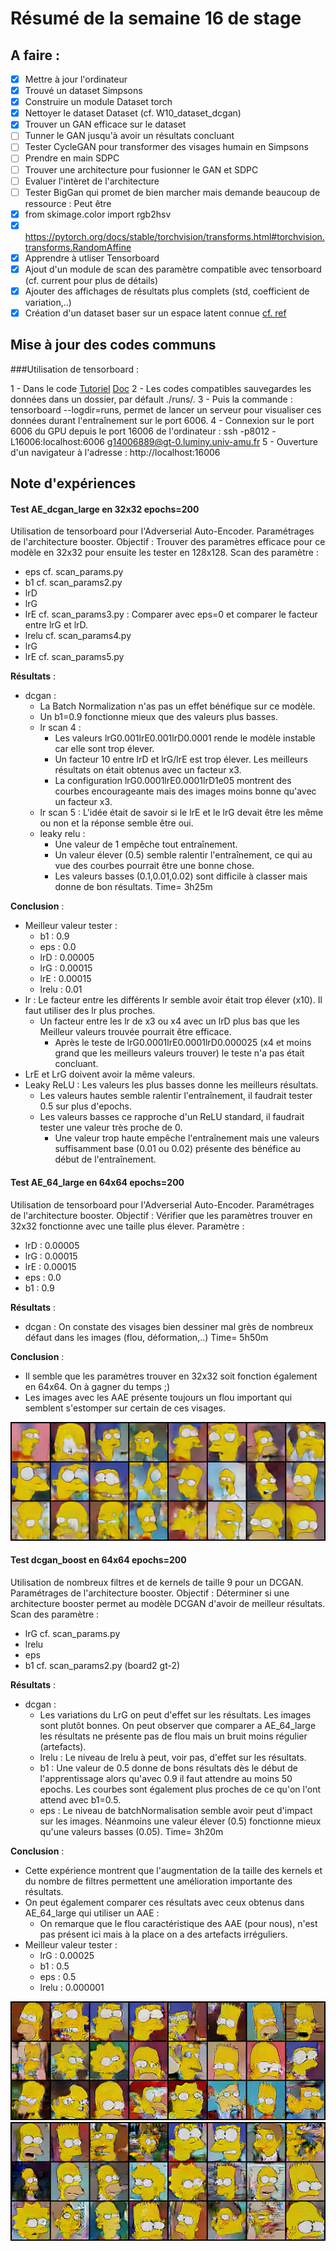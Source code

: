 # Résumé de la semaine 16 de stage


## A faire :

- [x]  Mettre à jour l'ordinateur
- [x]  Trouvé un dataset Simpsons
- [x]  Construire un module Dataset torch
- [x]  Nettoyer le dataset Dataset (cf. W10_dataset_dcgan)
- [x]  Trouver un GAN efficace sur le dataset
- [ ] Tunner le GAN jusqu'à avoir un résultats concluant
- [ ] Tester CycleGAN pour transformer des visages humain en Simpsons
- [ ] Prendre en main SDPC
- [ ] Trouver une architecture pour fusionner le GAN et SDPC
- [ ] Evaluer l'intèret de l'architecture
- [ ] Tester BigGan qui promet de bien marcher mais demande beaucoup de ressource : Peut être
- [x] from skimage.color import rgb2hsv
- [x] https://pytorch.org/docs/stable/torchvision/transforms.html#torchvision.transforms.RandomAffine
- [x] Apprendre à utliser Tensorboard
- [x] Ajout d'un module de scan des paramètre compatible avec tensorboard (cf. current pour plus de détails)
- [x] Ajouter des affichages de résultats plus complets (std, coefficient de variation,..)
- [x] Création d'un dataset baser sur un espace latent connue [cf. ref](http://datashader.org/topics/strange_attractors.html)

## Mise à jour des codes communs

###Utilisation de tensorboard :

1 - Dans le code [Tutoriel](https://www.tensorflow.org/guide/summaries_and_tensorboard) [Doc](https://pytorch.org/docs/stable/tensorboard.html)
2 - Les codes compatibles sauvegardes les données dans un dossier, par défault ./runs/.
3 - Puis la commande : tensorboard --logdir=runs, permet de lancer un serveur pour visualiser ces données durant l'entraînement sur le port 6006.
4 - Connexion sur le port 6006 du GPU depuis le port 16006 de l'ordinateur : ssh -p8012 -L16006:localhost:6006 g14006889@gt-0.luminy.univ-amu.fr
5 - Ouverture d'un navigateur à l'adresse : http://localhost:16006

## Note d'expériences

#### Test AE_dcgan_large en 32x32 epochs=200
Utilisation de tensorboard pour l'Adverserial Auto-Encoder.
Paramétrages de l'architecture booster.
Objectif : Trouver des paramètres efficace pour ce modèle en 32x32 pour ensuite les tester en 128x128.
Scan des paramètre :
  - eps
cf. scan_params.py
  - b1
cf. scan_params2.py
  - lrD
  - lrG
  - lrE
cf. scan_params3.py : Comparer avec eps=0 et comparer le facteur entre lrG et lrD.
  - lrelu
cf. scan_params4.py 
  - lrG
  - lrE
cf. scan_params5.py 

__Résultats__ :
  - dcgan : 
    - La Batch Normalization n'as pas un effet bénéfique sur ce modèle. 
    - Un b1=0.9 fonctionne mieux que des valeurs plus basses.
    - lr scan 4 : 
      - Les valeurs lrG0.001lrE0.001lrD0.0001 rende le modèle instable car elle sont trop élever.
      - Un facteur 10 entre lrD et lrG/lrE est trop élever. Les meilleurs résultats on était obtenus avec un facteur x3.
      - La configuration lrG0.0001lrE0.0001lrD1e05 montrent des courbes encourageante mais des images moins bonne qu'avec un facteur x3.
    - lr scan 5 : L'idée était de savoir si le lrE et le lrG devait être les même ou non et la réponse semble être oui. 
    - leaky relu : 
      - Une valeur de 1 empêche tout entraînement.
      - Un valeur élever (0.5) semble ralentir l'entraînement, ce qui au vue des courbes pourrait être une bonne chose.
      - Les valeurs basses (0.1,0.01,0.02) sont difficile à classer mais donne de bon résultats. 
    Time= 3h25m
		
__Conclusion__ :
  - Meilleur valeur tester :
    - b1 : 0.9
    - eps : 0.0
    - lrD : 0.00005
    - lrG : 0.00015
    - lrE : 0.00015
    - lrelu : 0.01
  - lr : Le facteur entre les différents lr semble avoir était trop élever (x10). Il faut utiliser des lr plus proches.
    - Un facteur entre les lr de x3 ou x4 avec un lrD plus bas que les Meilleur valeurs trouvée pourrait être efficace.
	  - Après le teste de lrG0.0001lrE0.0001lrD0.000025 (x4 et moins grand que les meilleurs valeurs trouver) le teste n'a pas était concluant.
  - LrE et LrG doivent avoir la même valeurs.
  - Leaky ReLU : Les valeurs les plus basses donne les meilleurs résultats.
    - Les valeurs hautes semble ralentir l'entraînement, il faudrait tester 0.5 sur plus d'epochs. 
    - Les valeurs basses ce rapproche d'un ReLU standard, il faudrait tester une valeur très proche de 0.
      - Une valeur trop haute empêche l'entraînement mais une valeurs suffisamment base (0.01 ou 0.02) présente des bénéfice au début de l'entraînement.
  
#### Test AE_64_large en 64x64 epochs=200
Utilisation de tensorboard pour l'Adverserial Auto-Encoder.
Paramétrages de l'architecture booster.
Objectif : Vérifier que les paramètres trouver en 32x32 fonctionne avec une taille plus élever.
Paramètre :
  - lrD : 0.00005
  - lrG : 0.00015
  - lrE : 0.00015
  - eps : 0.0
  - b1 : 0.9

__Résultats__ :
  - dcgan : On constate des visages bien dessiner mal grès de nombreux défaut dans les images (flou, déformation,..)
    Time= 5h50m
		
__Conclusion__ :
  - Il semble que les paramètres trouver en 32x32 soit fonction également en 64x64. On à gagner du temps ;)
  - Les images avec les AAE présente toujours un flou important qui semblent s'estomper sur certain de ces visages.

![W16_AE_64_large](W16_AE_64_large/200.png "Good results")

#### Test dcgan_boost en 64x64 epochs=200
Utilisation de nombreux filtres et de kernels de taille 9 pour un DCGAN.
Paramétrages de l'architecture booster.
Objectif : Déterminer si une architecture booster permet au modèle DCGAN d'avoir de meilleur résultats.
Scan des paramètre :
  - lrG 
cf. scan_params.py
  - lrelu
  - eps
  - b1
cf. scan_params2.py (board2 gt-2)

__Résultats__ :
  - dcgan : 
    - Les variations du LrG on peut d'effet sur les résultats. Les images sont plutôt bonnes. On peut observer que comparer a AE_64_large les résultats ne présente pas de flou mais un bruit moins régulier (artefacts).
    - lrelu : Le niveau de lrelu à peut, voir pas, d'effet sur les résultats.
    - b1 : Une valeur de 0.5 donne de bons résultats dès le début de l'apprentissage alors qu'avec 0.9 il faut attendre au moins 50 epochs. Les courbes sont également plus proches de ce qu'on l'ont attend avec b1=0.5.
    - eps : Le niveau de batchNormalisation semble avoir peut d'impact sur les images. Néanmoins une valeur élever (0.5) fonctionne mieux qu'une valeurs basses (0.05).
    Time= 3h20m
		
__Conclusion__ :
  - Cette expérience montrent que l'augmentation de la taille des kernels et du nombre de filtres permettent une amélioration importante des résultats.
  - On peut également comparer ces résultats avec ceux obtenus dans AE_64_large qui utiliser un AAE :
    - On remarque que le flou caractéristique des AAE (pour nous), n'est pas présent ici mais à la place on a des artefacts irréguliers. 
  - Meilleur valeur tester :
    - lrG : 0.00025
    - b1 : 0.5
    - eps : 0.5
    - lrelu : 0.000001
    
![W16_dcgan_boost](W16_dcgan_boost/200_scan1.png "Scan 1 results")
![W16_dcgan_boost](W16_dcgan_boost/200_scan2.png "Scan 2 results")
